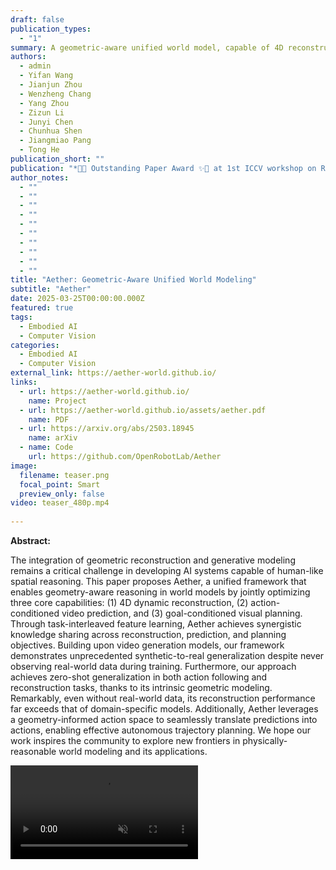 ```yaml
---
draft: false
publication_types:
  - "1"
summary: A geometric-aware unified world model, capable of 4D reconstruction, action-conditioned prediction, and visual planning.
authors:
  - admin
  - Yifan Wang
  - Jianjun Zhou
  - Wenzheng Chang
  - Yang Zhou
  - Zizun Li
  - Junyi Chen
  - Chunhua Shen
  - Jiangmiao Pang
  - Tong He
publication_short: ""
publication: "*💫✨ Outstanding Paper Award ✨💫 at 1st ICCV workshop on Reliable and Interactive World Models (RIWM), 2025 & International Conference on Computer Vision (ICCV), 2025*"
author_notes:
  - ""
  - ""
  - ""
  - ""
  - ""
  - ""
  - ""
  - ""
  - ""
  - ""
title: "Aether: Geometric-Aware Unified World Modeling"
subtitle: "Aether"
date: 2025-03-25T00:00:00.000Z
featured: true
tags:
  - Embodied AI
  - Computer Vision
categories:
  - Embodied AI
  - Computer Vision
external_link: https://aether-world.github.io/
links:
  - url: https://aether-world.github.io/
    name: Project
  - url: https://aether-world.github.io/assets/aether.pdf
    name: PDF
  - url: https://arxiv.org/abs/2503.18945
    name: arXiv
  - name: Code
    url: https://github.com/OpenRobotLab/Aether
image:
  filename: teaser.png
  focal_point: Smart
  preview_only: false
video: teaser_480p.mp4
  
---
```

**Abstract:**

The integration of geometric reconstruction and generative modeling remains a critical challenge in developing AI systems capable of human-like spatial reasoning. This paper proposes Aether, a unified framework that enables geometry-aware reasoning in world models by jointly optimizing three core capabilities: (1) 4D dynamic reconstruction, (2) action-conditioned video prediction, and (3) goal-conditioned visual planning. Through task-interleaved feature learning, Aether achieves synergistic knowledge sharing across reconstruction, prediction, and planning objectives. Building upon video generation models, our framework demonstrates unprecedented synthetic-to-real generalization despite never observing real-world data during training. Furthermore, our approach achieves zero-shot generalization in both action following and reconstruction tasks, thanks to its intrinsic geometric modeling. Remarkably, even without real-world data, its reconstruction performance far exceeds that of domain-specific models. Additionally, Aether leverages a geometry-informed action space to seamlessly translate predictions into actions, enabling effective autonomous trajectory planning. We hope our work inspires the community to explore new frontiers in physically-reasonable world modeling and its applications.

<video controls autoplay loop muted>
  <source src="teaser_480p.mp4" type="video/mp4">
</video>